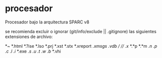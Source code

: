 procesador
==========

Procesador bajo la arquitectura SPARC v8

se recomienda excluir o ignorar (git/info/exclude || .gitignore) las siguientes extensiones de archivo:

*~
*.html
*.?ise
*.lso
*.prj
*.xst
*.stx
*.xreport
*.xmsgs
*.vdb*
*/*
*/*/*
*.x*
*.*p
*.*m
*.n*
*.p*
*.c*
*.l*
*.i*
*.exe
*.s*
*.u*
*.t*
*.w*
*.b*
*.vhi
